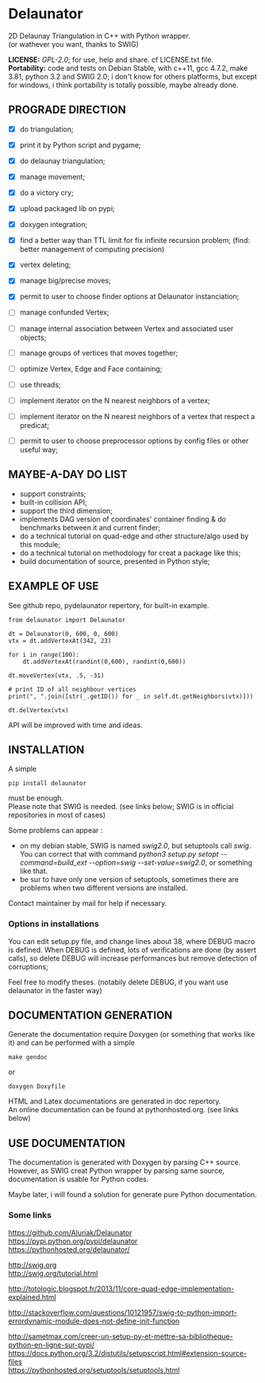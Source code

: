 # Delaunator
2D Delaunay Triangulation in C++ with Python wrapper.  
(or wathever you want, thanks to SWIG)   
  
__LICENSE:__ _GPL-2.0_; for use, help and share. cf LICENSE.txt file.  
__Portability:__ code and tests on Debian Stable, with c++11, gcc 4.7.2, make 3.81, python 3.2 and SWIG 2.0; i don't know for others platforms, but except for windows, i think portability is totally possible, maybe already done. 


  

## PROGRADE DIRECTION
- [x] do triangulation; 
- [x] print it by Python script and pygame; 
- [x] do delaunay triangulation; 
- [x] manage movement;  
- [x] do a victory cry;  
- [x] upload packaged lib on pypi;  
- [x] doxygen integration;
- [x] find a better way than TTL limit for fix infinite recursion problem;  (find: better management of computing precision)  
- [x] vertex deleting;  
- [x] manage big/precise moves;  
- [x] permit to user to choose finder options at Delaunator instanciation;  
- [ ] manage confunded Vertex;  
- [ ] manage internal association between Vertex and associated user objects;
- [ ] manage groups of vertices that moves together;
- [ ] optimize Vertex, Edge and Face containing;
- [ ] use threads;  
- [ ] implement iterator on the N nearest neighbors of a vertex;  
- [ ] implement iterator on the N nearest neighbors of a vertex that respect a predicat;  
- [ ] permit to user to choose preprocessor options by config files or other useful way;  


## MAYBE-A-DAY DO LIST
- support constraints;
- built-in collision API;
- support the third dimension;  
- implements DAG version of coordinates' container finding & do benchmarks between it and current finder;  
- do a technical tutorial on quad-edge and other structure/algo used by this module;  
- do a technical tutorial on methodology for creat a package like this;  
- build documentation of source, presented in Python style;  




## EXAMPLE OF USE
See github repo, pydelaunator repertory, for built-in example.

    from delaunator import Delaunator

    dt = Delaunator(0, 600, 0, 600)
    vtx = dt.addVertexAt(342, 23)

    for i in range(100):
        dt.addVertexAt(randint(0,600), randint(0,600))

    dt.moveVertex(vtx, .5, -31)
    
    # print ID of all neighbour vertices
    print(", ".join([str(_.getID()) for _ in self.dt.getNeighbors(vtx)]))
    
    dt.delVertex(vtx)

API will be improved with time and ideas.





## INSTALLATION
A simple
    
    pip install delaunator  

must be enough.  
Please note that SWIG is needed. (see links below; SWIG is in official repositories in most of cases)  

Some problems can appear : 
- on my debian stable, SWIG is named *swig2.0*, but setuptools call *swig*. You can correct that with command *python3 setup.py setopt --command=build_ext --option=swig --set-value=swig2.0*, or something like that.  
- be sur to have only one version of setuptools, sometimes there are problems when two different versions are installed.  

Contact maintainer by mail for help if necessary.

### Options in installations
You can edit setup.py file, and change lines about 38, where DEBUG macro is defined. When DEBUG is defined, 
lots of verifications are done (by assert calls), so delete DEBUG will increase performances but remove detection of corruptions;

Feel free to modify theses. (notabily delete DEBUG, if you want use delaunator in the faster way)  




## DOCUMENTATION GENERATION
Generate the documentation require Doxygen (or something that works like it) and can be performed with a simple

    make gendoc

or 

    doxygen Doxyfile

HTML and Latex documentations are generated in doc repertory.  
An online documentation can be found at pythonhosted.org. (see links below)  



## USE DOCUMENTATION
The documentation is generated with Doxygen by parsing C++ source. 
However, as SWIG creat Python wrapper by parsing same source, documentation is usable for Python codes.  

Maybe later, i will found a solution for generate pure Python documentation.  



### Some links
https://github.com/Aluriak/Delaunator  
https://pypi.python.org/pypi/delaunator  
https://pythonhosted.org/delaunator/  

http://swig.org    
http://swig.org/tutorial.html  

http://totologic.blogspot.fr/2013/11/core-quad-edge-implementation-explained.html

http://stackoverflow.com/questions/10121957/swig-to-python-import-errordynamic-module-does-not-define-init-function  

http://sametmax.com/creer-un-setup-py-et-mettre-sa-bibliotheque-python-en-ligne-sur-pypi/  
https://docs.python.org/3.2/distutils/setupscript.html#extension-source-files  
https://pythonhosted.org/setuptools/setuptools.html  

